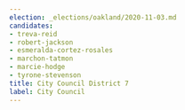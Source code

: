 ```yaml
---
election: _elections/oakland/2020-11-03.md
candidates:
- treva-reid
- robert-jackson
- esmeralda-cortez-rosales
- marchon-tatmon
- marcie-hodge
- tyrone-stevenson
title: City Council District 7
label: City Council
---
```

